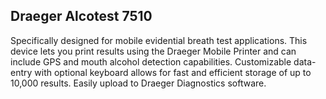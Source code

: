 ##  Draeger Alcotest 7510

Specifically designed for mobile evidential breath test applications. This device lets you print results using the Draeger Mobile Printer and can include GPS and mouth alcohol detection capabilities.  Customizable data-entry with optional keyboard allows for fast and efficient storage of up to 10,000 results. Easily upload to Draeger Diagnostics software.